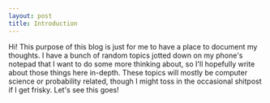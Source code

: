 ```yaml
---
layout: post
title: Introduction
---
```


Hi! This purpose of this blog is just for me to have a place to document my thoughts. I have a bunch of random topics jotted down on my phone's notepad that I want to do some more thinking about, so I'll hopefully write about those things here in-depth. These topics will mostly be computer science or probability related, though I might toss in the occasional shitpost if I get frisky. Let's see this goes!

<!-- ![_config.yml]({{ site.baseurl }}/images/config.png)

The easiest way to make your first post is to edit this one. Go into /_posts/ and update the Hello World markdown file. For more instructions head over to the [Jekyll Now repository](https://github.com/barryclark/jekyll-now) on GitHub. -->